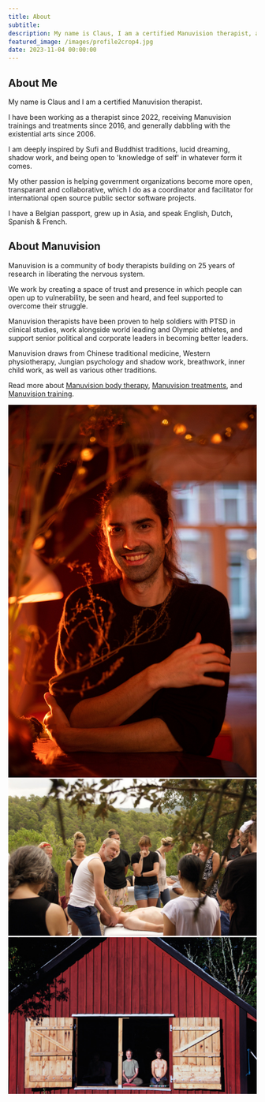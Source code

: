```yaml
---
title: About
subtitle: 
description: My name is Claus, I am a certified Manuvision therapist, and I look forward to working with you. Manuvision is a research-based treatment method with 25 years of experience with liberating the nervous system.
featured_image: /images/profile2crop4.jpg
date: 2023-11-04 00:00:00
---
```




## About Me

My name is Claus and I am a certified Manuvision therapist.

I have been working as a therapist since 2022, receiving Manuvision trainings and treatments since 2016, and generally dabbling with the existential arts since 2006.

I am deeply inspired by Sufi and Buddhist traditions, lucid dreaming, shadow work, and being open to 'knowledge of self' in whatever form it comes. 

My other passion is helping government organizations become more open, transparant and collaborative, which I do as a coordinator and facilitator for international open source public sector software projects. 

I have a Belgian passport, grew up in Asia, and speak English, Dutch, Spanish & French.

## About Manuvision

Manuvision is a community of body therapists building on 25 years of research in liberating the nervous system. 

We work by creating a space of trust and presence in which people can open up to vulnerability, be seen and heard, and feel supported to overcome their struggle.

Manuvision therapists have been proven to help soldiers with PTSD in clinical studies, work alongside world leading and Olympic athletes, and support senior political and corporate leaders in becoming better leaders. 

Manuvision draws from Chinese traditional medicine, Western physiotherapy, Jungian psychology and shadow work, breathwork, inner child work, as well as various other traditions. 

Read more about [Manuvision body therapy](https://manuvision-dk.translate.goog/om-manuvision/?_x_tr_sl=da&_x_tr_tl=en&_x_tr_hl=en-US&_x_tr_pto=wapp), [Manuvision treatments](https://manuvision-dk.translate.goog/hvad-er-manuvision-kropsterapi/?_x_tr_sl=da&_x_tr_tl=en&_x_tr_hl=en-US&_x_tr_pto=wapp), and [Manuvision training](https://manuvision-dk.translate.goog/manuvisiontraening/?_x_tr_sl=da&_x_tr_tl=en&_x_tr_hl=en-US&_x_tr_pto=wapp).

<div class="gallery" data-columns="2">
	<img src="/images/profile2.jpg">
    <img src="/images/mv-community.jpg">
    <img src="/images/mv-house.jpg">
</div>
